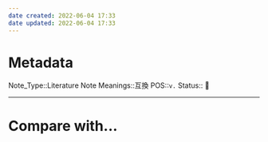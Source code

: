 ```yaml
---
date created: 2022-06-04 17:33
date updated: 2022-06-04 17:33
---
```


# Metadata

Note_Type::Literature Note
Meanings::互換
POS::`v.`
Status:: 👶

---

# Compare with...
